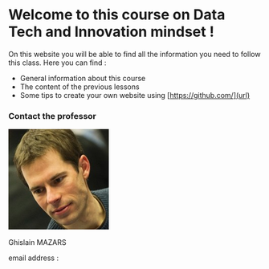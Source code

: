 # Welcome to this course on Data Tech and Innovation mindset !

On this website you will be able to find all the information you need to follow this class.
Here you can find :
- General information about this course
- The content of the previous lessons
- Some tips to create your own website using [https://github.com/](url)

### Contact the professor
![](Tech%20data...%20Ghislain%20Mazars.jpg)

Ghislain MAZARS

email address : 


